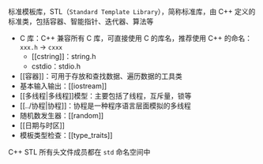 标准模板库，STL（`Standard Template Library`），简称标准库，由 C++ 定义的标准类，包括容器、智能指针、迭代器、算法等

* C 库：C++ 兼容所有 C 库，可直接使用 C 的库名，推荐使用 C++ 的命名：`xxx.h` -> `cxxx`
    * [[cstring]]：string.h
    * cstdio：stdio.h
* [[容器]]：可用于存放和查找数据、遍历数据的工具类
* 基本输入输出：[[iostream]]
* [[多线程|多线程]]模型：主要包括了线程，互斥量，锁等
* [[../协程|协程]]：协程是一种程序语言层面模拟的多线程
* 随机数发生器：[[random]]
* [[日期与时区]]
* 模板类型检查：[[type_traits]]

C++ STL 所有头文件成员都在 `std` 命名空间中

‍
